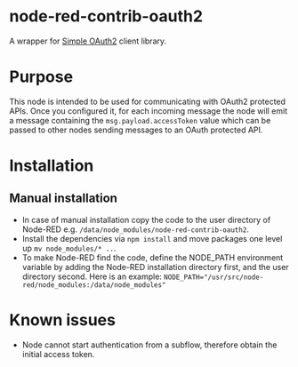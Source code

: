 # node-red-contrib-oauth2

A wrapper for [Simple OAuth2](http://lelylan.github.io/simple-oauth2/) client library.

# Purpose

This node is intended to be used for communicating with OAuth2 protected APIs. Once you configured it,
for each incoming message the node will emit a message containing the <code>msg.payload.accessToken</code>
value which can be passed to other nodes sending messages to an OAuth protected API.

# Installation

## Manual installation

- In case of manual installation copy the code to the user directory of Node-RED e.g. `/data/node_modules/node-red-contrib-oauth2`.
- Install the dependencies via `npm install` and move packages one level up `mv node_modules/* ..`.
- To make Node-RED find the code, define the NODE_PATH environment variable by adding the
Node-RED installation directory first, and the user directory second. Here is an example: `NODE_PATH="/usr/src/node-red/node_modules:/data/node_modules"`

# Known issues

- Node cannot start authentication from a subflow, therefore obtain the initial access token.
